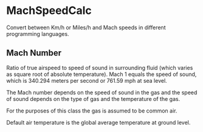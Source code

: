 # MachSpeedCalc

Convert between Km/h or Miles/h and Mach speeds in different programming languages.

## Mach Number

Ratio of true airspeed to speed of sound in surrounding fluid (which varies as square
root of absolute temperature). Mach 1 equals the speed of sound, which is 340.294 meters
per second or 761.59 mph at sea level.

The Mach number depends on the speed of sound in the gas and the speed of sound depends
on the type of gas and the temperature of the gas.

For the purposes of this class the gas is assumed to be common air.

Default air temperature is the global average temperature at ground level.
